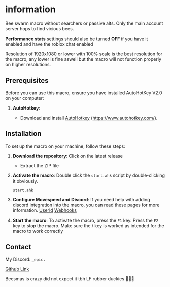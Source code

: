 # information
Bee swarm macro without searchers or passive alts. Only the main account server hops to find vicious bees.

**Performance stats** settings should also be turned **OFF** if you have it enabled and have the roblox chat enabled 

Resolution of 1920x1080 or lower with 100% scale is the best resolution for the macro, any lower is fine aswell but the macro will not function properly on higher resolutions. 
 
## Prerequisites

Before you can use this macro, ensure you have installed AutoHotKey V2.0 on your computer:

1. **AutoHotkey**: 

   - Download and install [AutoHotkey](https://www.autohotkey.com/download/ahk-v2.exe) (https://www.autohotkey.com/).



## Installation

To set up the macro on your machine, follow these steps:

1. **Download the repository**: Click on the latest release
   - Extract the ZIP file

2. **Activate the macro**: Double click the `start.ahk` script by double-clicking it obviously.
   ```sh
   start.ahk
   ```

3. **Configure Movespeed and Discord**: If you need help with adding discord integration into the macro, you can read these pages for more information. [UserId](https://support.discord.com/hc/en-us/articles/206346498-Where-can-I-find-my-User-Server-Message-ID#h_01HRSTXPS5H5D7JBY2QKKPVKNA) [Webhooks](https://support.discord.com/hc/en-us/articles/228383668-Intro-to-Webhooks)


4. **Start the macro**: To activate the macro, press the ``` F1 ``` key. Press the ``` F2 ``` key to stop the macro. 
Make sure the / key is worked as intended for the macro to work correctly


## Contact

My Discord: ``` _epic. ``` 

[Github Link](https://github.com/epicisgood/VicHopMacro)

Beesmas is crazy did not expect it tbh
LF rubber duckies 🤑🤑🤑